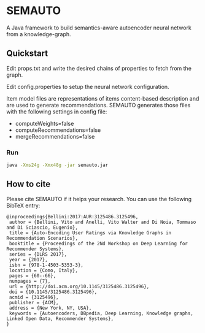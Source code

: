 # SEMAUTO
A Java framework to build semantics-aware autoencoder neural network from a knowledge-graph.

## Quickstart

Edit props.txt and write the desired chains of properties to fetch from the graph.

Edit config.properties to setup the neural network configuration.

Item model files are representations of items content-based description and are used to generate recommendations.
SEMAUTO generates those files with the following settings in config file:
- computeWeights=false
- computeRecommendations=false
- mergeRecommendations=false

### Run
```bash
java -Xms24g -Xmx48g -jar semauto.jar
```

## How to cite
Please cite SEMAUTO if it helps your research. You can use the following BibTeX entry:
```
@inproceedings{Bellini:2017:AUR:3125486.3125496,
 author = {Bellini, Vito and Anelli, Vito Walter and Di Noia, Tommaso and Di Sciascio, Eugenio},
 title = {Auto-Encoding User Ratings via Knowledge Graphs in Recommendation Scenarios},
 booktitle = {Proceedings of the 2Nd Workshop on Deep Learning for Recommender Systems},
 series = {DLRS 2017},
 year = {2017},
 isbn = {978-1-4503-5353-3},
 location = {Como, Italy},
 pages = {60--66},
 numpages = {7},
 url = {http://doi.acm.org/10.1145/3125486.3125496},
 doi = {10.1145/3125486.3125496},
 acmid = {3125496},
 publisher = {ACM},
 address = {New York, NY, USA},
 keywords = {Autoencoders, DBpedia, Deep Learning, Knowledge graphs, Linked Open Data, Recommender Systems},
} 
```
